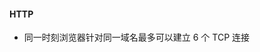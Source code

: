 <!--
 * @Author: Shu Binqi
 * @Date: 2023-02-27 22:42:15
 * @LastEditors: Shu Binqi
 * @LastEditTime: 2023-02-27 22:48:34
 * @Description: 碎碎的知识碎碎念
 * @Version: 1.0.0
 * @FilePath: \interviewQuestions\Chinese\碎碎念.md
-->

#### HTTP

- 同一时刻浏览器针对同一域名最多可以建立 6 个 TCP 连接
